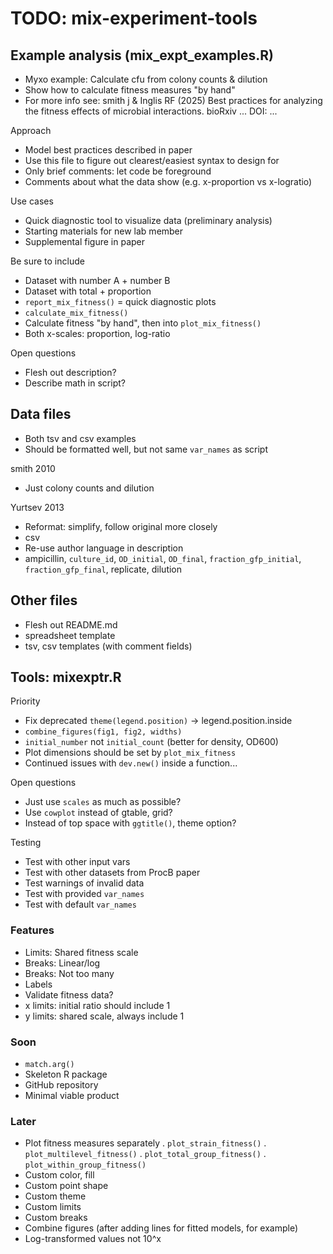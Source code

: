 # TODO: mix-experiment-tools

## Example analysis (mix_expt_examples.R)

- Myxo example: Calculate cfu from colony counts & dilution
- Show how to calculate fitness measures "by hand"
- For more info see: smith j & Inglis RF (2025) Best practices for analyzing the fitness effects of microbial interactions. bioRxiv ... DOI: ...

Approach  
- Model best practices described in paper
- Use this file to figure out clearest/easiest syntax to design for
- Only brief comments: let code be foreground
- Comments about what the data show (e.g. x-proportion vs x-logratio)

Use cases  
- Quick diagnostic tool to visualize data (preliminary analysis)
- Starting materials for new lab member
- Supplemental figure in paper

Be sure to include  
- Dataset with number A + number B
- Dataset with total + proportion
- `report_mix_fitness()` = quick diagnostic plots
- `calculate_mix_fitness()` 
- Calculate fitness "by hand", then into `plot_mix_fitness()`
- Both x-scales: proportion, log-ratio

Open questions  
- Flesh out description? 
- Describe math in script? 


## Data files

- Both tsv and csv examples
- Should be formatted well, but not same `var_names` as script

smith 2010  
- Just colony counts and dilution

Yurtsev 2013
- Reformat: simplify, follow original more closely
- csv
- Re-use author language in description
- ampicillin, `culture_id`, `OD_initial`, `OD_final`, `fraction_gfp_initial`, `fraction_gfp_final`, replicate, dilution


## Other files
- Flesh out README.md
- spreadsheet template
- tsv, csv templates (with comment fields)


## Tools: mixexptr.R

Priority  
- Fix deprecated `theme(legend.position)` -> legend.position.inside
- `combine_figures(fig1, fig2, widths)`
- `initial_number` not `initial_count` (better for density, OD600)
- Plot dimensions should be set by `plot_mix_fitness`
- Continued issues with `dev.new()` inside a function...

Open questions  
- Just use `scales` as much as possible?
- Use `cowplot` instead of gtable, grid?
- Instead of top space with `ggtitle()`, theme option?

Testing  
- Test with other input vars
- Test with other datasets from ProcB paper
- Test warnings of invalid data
- Test with provided `var_names`
- Test with default `var_names`

### Features
- Limits: Shared fitness scale
- Breaks: Linear/log
- Breaks: Not too many
- Labels
- Validate fitness data? 
- x limits: initial ratio should include 1
- y limits: shared scale, always include 1

### Soon
- `match.arg()`
- Skeleton R package
- GitHub repository
- Minimal viable product

### Later
- Plot fitness measures separately
  . `plot_strain_fitness()`
  . `plot_multilevel_fitness()`
    . `plot_total_group_fitness()`
    . `plot_within_group_fitness()`
- Custom color, fill
- Custom point shape
- Custom theme
- Custom limits
- Custom breaks
- Combine figures (after adding lines for fitted models, for example)
- Log-transformed values not 10^x


